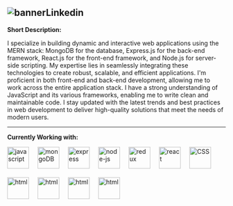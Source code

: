 ## ![bannerLinkedin](https://github.com/mottakinrahat/mottakinrahat/assets/109688801/76679c66-6070-4a89-83e2-1f83b6b5844b)

**Short Description:**

I specialize in building dynamic and interactive web applications using the MERN stack: MongoDB for the database, Express.js for the back-end framework, React.js for the front-end framework, and Node.js for server-side scripting.
My expertise lies in seamlessly integrating these technologies to create robust, scalable, and efficient applications.
I'm proficient in both front-end and back-end development, allowing me to work across the entire application stack.
I have a strong understanding of JavaScript and its various frameworks, enabling me to write clean and maintainable code.
I stay updated with the latest trends and best practices in web development to deliver high-quality solutions that meet the needs of modern users.

---

**Currently Working with:**

<div style="display: flex; flex-wrap: wrap; gap: 20px;">

  <img src="https://github.com/mottakinrahat/mottakinrahat/assets/109688801/1467ed4b-80e2-40c8-bba3-305d288bb487" alt="javascript" width="50" height="50">
  <img src="https://github.com/mottakinrahat/mottakinrahat/assets/109688801/9ac2007a-dcc6-433d-a881-404a9e0e3f27" alt="mongoDB" width="50" height="50">
  <img src="https://github.com/mottakinrahat/mottakinrahat/assets/109688801/53d20c4d-e188-4d00-b214-74334443b676" alt="express" width="50" height="50">
  <img src="https://github.com/mottakinrahat/mottakinrahat/assets/109688801/57a5245c-cb7a-477f-b9c5-854e28d9f1fa" alt="node-js" width="50" height="50">
  <img src="https://github.com/mottakinrahat/mottakinrahat/assets/109688801/5ddaee84-b0ed-480d-8fed-0ad760203ab9" alt="redux" width="50" height="50">
  <img src="https://github.com/mottakinrahat/mottakinrahat/assets/109688801/2ad1720f-b354-457a-845d-3414fa1292a6" alt="react" width="50" height="50">
  <img src="https://github.com/mottakinrahat/mottakinrahat/assets/109688801/d025a197-81a6-4b97-a16b-f0c85469e219" alt="CSS" width="50" height="50">
  <img src="https://github.com/mottakinrahat/mottakinrahat/assets/109688801/c9dd39b8-c7b0-4de2-9c0e-71bb7a23bd62" alt="html" width="50" height="50">
  <img src="https://www.svgrepo.com/show/354113/nextjs-icon.svg" alt="html" width="50" height="50">
  <img src="https://avatars.githubusercontent.com/u/7552965?s=200&v=4" alt="html" width="50" height="50">
  <img src="https://upload.wikimedia.org/wikipedia/commons/4/4c/Typescript_logo_2020.svg" alt="html" width="50" height="50">

</div>
